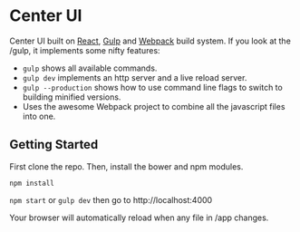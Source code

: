 # Center UI

Center UI built on [React](http://facebook.github.io/react/), [Gulp](http://gulpjs.com/) and [Webpack](http://webpack.github.io/) build system. If you look at the /gulp, it implements some nifty features:

* `gulp` shows all available commands.
* `gulp dev` implements an http server and a live reload server.
* `gulp --production` shows how to use command line flags to switch to building minified versions.
* Uses the awesome Webpack project to combine all the javascript files into one.

## Getting Started
First clone the repo. Then, install the bower and npm modules.

```
npm install
```

`npm start` or `gulp dev` then go to http://localhost:4000

Your browser will automatically reload when any file in /app changes.